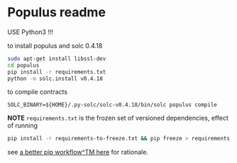 # Populus readme

USE Python3 !!!

to install populus and solc 0.4.18
```bash
sudo apt-get install libssl-dev
cd populus
pip install -r requirements.txt
python -m solc.install v0.4.18
```

to compile contracts
```
SOLC_BINARY=${HOME}/.py-solc/solc-v0.4.18/bin/solc populus compile
```

**NOTE** `requirements.txt` is the frozen set of versioned dependencies, effect of running
```bash
pip install -r requirements-to-freeze.txt && pip freeze > requirements.txt
```
see [a better pip workflow^TM here](https://www.kennethreitz.org/essays/a-better-pip-workflow) for rationale.
